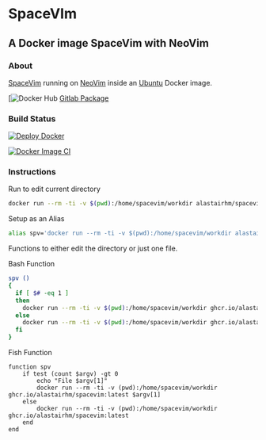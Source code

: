 # SpaceVIm

## A Docker image SpaceVim with NeoVim

### About

[SpaceVim](https://spacevim.org/) running on [NeoVim](http://neovim.io/) inside an [Ubuntu](https://ubuntu.com/) Docker image.

[![Docker Hub](https://index.docker.io/u/alastairhm/spacevim/)
[Gitlab Package](https://github.com/users/alastairhm/packages/container/package/spacevim)


### Build Status

[![Deploy Docker](https://github.com/alastairhm/spacevim/actions/workflows/deploy.yml/badge.svg)](https://github.com/alastairhm/spacevim/actions/workflows/deploy.yml)

[![Docker Image CI](https://github.com/alastairhm/spacevim/actions/workflows/docker-image.yml/badge.svg)](https://github.com/alastairhm/spacevim/actions/workflows/docker-image.yml)

### Instructions

Run to edit current directory

```bash
docker run --rm -ti -v $(pwd):/home/spacevim/workdir alastairhm/spacevim
```

Setup as an Alias

```bash
alias spv='docker run --rm -ti -v $(pwd):/home/spacevim/workdir alastairhm/spacevim'
```

Functions to either edit the directory or just one file.   

Bash Function
```bash
spv ()
{
  if [ $# -eq 1 ]
  then
    docker run --rm -ti -v $(pwd):/home/spacevim/workdir ghcr.io/alastairhm/spacevim:latest workdir/$1
  else
    docker run --rm -ti -v $(pwd):/home/spacevim/workdir ghcr.io/alastairhm/spacevim:latest
  fi
}
```

Fish Function
```fish
function spv
    if test (count $argv) -gt 0
        echo "File $argv[1]"
        docker run --rm -ti -v (pwd):/home/spacevim/workdir ghcr.io/alastairhm/spacevim:latest $argv[1]
    else
        docker run --rm -ti -v (pwd):/home/spacevim/workdir ghcr.io/alastairhm/spacevim:latest
    end
end
```
